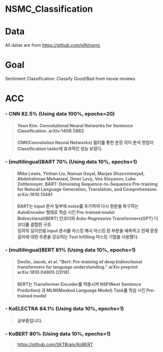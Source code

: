 # NSMC_Classification


# Data
All datas are from https://github.com/e9t/nsmc

# Goal
Sentiment Classification: Classify Good/Bad from movie reviews

# ACC
###  - CNN 82.5% (Using data 100%, epochs=20)
> ####  Yoon Kim. Convolutional Neural Networks for Sentence Classification. arXiv:1408.5882
> ####   CNN(Convolution Neural Networks) 필터를 통한 문장 의미 분석 방법이 Classification tasks에 효과적인 성능 보였다.
### - (multilingual)BART 70% (Using data 10%, epochs=1)
> ####  Mike Lewis, Yinhan Liu, Naman Goyal, Marjan Ghazvininejad, Abdelrahman Mohamed, Omer Levy, Ves Stoyanov, Luke Zettlemoyer. BART: Denoising Sequence-to-Sequence Pre-training for Natural Language Generation, Translation, and Comprehension. arXiv:1910.13461
> #### BART는 input 문서 일부에 noise를 추가하여 다시 원문을 복구하는 AutoEncoder 형태로 학습 시킨 Pre-trained model <br> Bidirectional(BERT) 인코더와 Auto-Regressive Transformers(GPT) 디코더를 결합한 구조 <br> 임의의 길이만큼 input 문서를 마스킹 해서 마스킹 된 부분을 예측하고 전체 문장 길이에 대한 추론을 강요하는 Text Infilling 마스킹 기법을 사용했다.
### - (multilingual)BERT 81% (Using data 10%, epochs=1)
> #### Devlin, Jacob, et al. "Bert: Pre-training of deep bidirectional transformers for language understanding." arXiv preprint arXiv:1810.04805 (2018)
> #### BERT는 Transformer Encoder를 적층시켜 NSP(Next Sentence Prediction) 과 MLM(Masked Language Model) Task를 학습 시킨 Pre-trained model 
###  - KoELECTRA 84.1% (Using data 10%, epochs=1)
> #### 공부중입니다.
###  - KoBERT 80% (Using data 10%, epochs=1)
> https://github.com/SKTBrain/KoBERT
